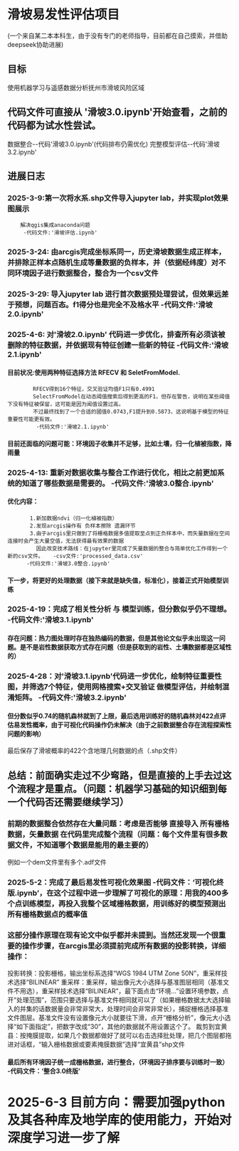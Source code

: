 # 滑坡易发性评估项目
(一个来自某二本本科生，由于没有专门的老师指导，目前都在自己摸索，并借助deepseek协助进展)
   ## 目标
   使用机器学习与遥感数据分析抚州市滑坡风险区域
   ## 代码文件可直接从 '滑坡3.0.ipynb'开始查看，之前的代码都为试水性尝试。
   数据整合--代码'滑坡3.0.ipynb'(代码排布仍需优化)
   完整模型评估--代码'滑坡3.2.ipynb'

   ## 进展日志
   ### 2025-3-9:第一次将水系.shp文件导入jupyter lab，并实现plot效果图展示
        解决qgis集成anaconda问题
         -代码文件:'滑坡评估.ipynb'

   ### 2025-3-24: 由arcgis完成坐标系同一，历史滑坡数据生成正样本，并排除正样本点随机生成等量数据的负样本，并（依据经纬度）对不同环境因子进行数据整合，整合为一个csv文件
   
   ### 2025-3-29: 导入jupyter lab 进行首次数据预处理尝试，但效果远差于预想，问题百态。f1得分也是完全不及格水平     -代码文件:'滑坡2.0.ipynb'
   
   ### 2025-4-6:  对'滑坡2.0.ipynb' 代码进一步优化，排查所有必须该被删除的特征数据，并依据现有特征创建一些新的特征    -代码文件:'滑坡2.1.ipynb'
   ####    目前状况:使用两种特征选择方法 RFECV 和 SeletFromModel.
            RFECV得到16个特征，交叉验证均值F1只有0.4991
            SelectFromModel在动态阈值搜索后得到更高的F1，但存在警告，说明在某些阈值下没有特征被保留，这可能是因为闻值设置过高。
            不过最终找到了一个合适的國值0.0743,F1提升到0.5873，这说明基于模型的特征重要性可能更有效。
             -代码文件:'滑坡2.1.ipynb'
             
   ####    目前还面临的问题可能：环境因子收集并不足够，比如土壤，归一化植被指数，降雨量

   ### 2025-4-13: 重新对数据收集与整合工作进行优化，相比之前更加系统的知道了哪些数据是需要的。    -代码文件:'滑坡3.0整合.ipynb'
   #### 优化内容： 
           1.新加数据ndvi（归一化植被指数） 
           2.发现arcgis操作有 负样本擦除 遗漏环节
           3.由于arcgis里只做到了将栅格数据多值提取至点到正负样本中，而矢量数据在空间连接时会产生大量空值，无法获得最有效果的数据
             因此改变技术路线：在jupyter里完成了矢量数据的整合与简单优化工作得到一个新的csv文件。   -csv文件:'processed_data.csv'
          -代码文件:'滑坡3.0整合.ipynb'
   #### 下一步，将更好的处理数据（接下来就是缺失值，标准化），接着正式开始模型训练


   ### 2025-4-19：完成了相关性分析 与 模型训练，但分数似乎仍不理想。          -代码文件:'滑坡3.1.ipynb'
   #### 存在问题：热力图处理时存在独热编码的数据，但是其他论文似乎未出现这一问题。是不是岩性数据获取方式存在问题（但是获取到的岩性、土壤数据都是区域性的）


   ### 2025-4-28：对'滑坡3.1.ipynb'代码进一步优化，绘制特征重要性图，并筛选7个特征，使用网格搜索+交叉验证 做模型评估，并绘制混淆矩阵。      -代码文件:'滑坡3.2.ipynb'
   #### 但分数似乎0.74的随机森林就到了上限，最后选用训练好的随机森林对422点评估易发性概率，由于可视化代码操作仍未解决（由于之前数据整合存在流程探索性问题的影响）
   最后保存了滑坡概率的422个含地理几何数据的点（.shp文件）

   
   ## 总结：前面确实走过不少弯路，但是直接的上手去过这个流程才是重点。（问题：机器学习基础的知识细到每一个代码否还需要继续学习）
   ### 前期的数据整合依然存在大量问题：考虑是否能够 直接导入 所有栅格数据，矢量数据 在代码里完成整个流程（问题：每个文件里有很多数据文件，不知道哪个数据是能用的最主要的）
   例如一个dem文件里有多个.adf文件


   ### 2025-5-2：完成了最后易发性可视化效果图  -代码文件：‘可视化终版.ipynb’，在这个过程中进一步理解了可视化的原理：用我的400多个点训练模型，再投入我整个区域栅格数据，用训练好的模型预测出所有栅格数据点的概率值
   ###           这部分操作原理在现有论文中似乎都并未提到。当然还发现一个很重要的操作步骤，在arcgis里必须提前完成所有数据的投影转换，详细操作：
   投影转换：投影栅格，输出坐标系选择“WGS 1984 UTM Zone 50N”，重采样技术选择“BILINEAR”
重采样：重采样，输出像元大小选择与基准图层相同（基准文件不用选），重采样技术选择“BILINEAR”，最下面点击“环境…”设置环境参数，点开“处理范围”，范围只要选择与基准文件相同就可以了（如果栅格数据太大选择输入的并集的话数据量会非常非常大，处理时间会非常非常长），捕捉栅格选择基准文件图层。基准文件没有设置像元大小就要往下滑，点开“栅格分析”，像元大小选择“如下面指定”，把数字改成“30”，其他的数据就不用设置这个了。
裁剪到宜黄县：按掩膜提取，如果几个数据都做好了就可以右击选择批处理，把几个图层都拖进对话框，“输入栅格数据或要素掩膜数据”选择“宜黄县”shp文件
   #### 最后所有环境因子统一成栅格数据，进行整合，（环境因子排序要与训练时一致）   -代码文件：‘整合3.0终版’
   
   # 2025-6-3 目前方向：需要加强python及其各种库及地学库的使用能力，开始对深度学习进一步了解
